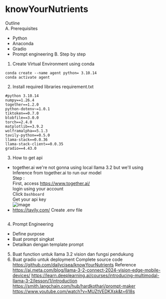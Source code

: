 # knowYourNutrients
Outline <br/>
A. Prerequisites
-	Python
-	Anaconda
-	Gradio
-	Prompt engineering
B. Step by step
1.	Create Virtual Environment using conda
```
conda create --name agent python= 3.10.14
conda activate agent
```
2.	Install required libraries
requirement.txt
```
#python 3.10.14
numpy==1.26.4
together==1.2.0
python-dotenv~=1.0.1
tiktoken==0.7.0
blobfile==3.0.0
torch==2.4.0
matplotlib==3.9.2
wolframalpha==5.1.3
tavily-python==0.5.0
llama-stack==0.0.36
llama-stack-client==0.0.35
gradio==4.43.0
```

3.	How to get api
- together.ai
we're not gonna using local llama 3.2 but we'll using Inference from together.ai to run our model <br/>
Step : <br/>
First, access https://www.together.ai/ <br/>
login using your account<br/>
Click `Dashboard`<br/>
Get your api key<br/>
![image](https://github.com/user-attachments/assets/301e0b11-4bd4-4031-9f29-51923b1931ba)
-	https://tavily.com/
Create .env file
```
```
4.	Prompt Engineering
-	Define purpose
-	Buat prompt singkat
-	Detailkan dengan template prompt
5.	Buat function untuk llama 3.2 vision dan fungsi pendukung
6.	Buat gradio untuk deployment
Complete source code 
https://github.com/dailycisea/knowYourNutrients
Reference
https://ai.meta.com/blog/llama-3-2-connect-2024-vision-edge-mobile-devices/
https://learn.deeplearning.ai/courses/introducing-multimodal-llama-3-2/lesson/1/introduction
https://smith.langchain.com/hub/hardkothari/prompt-maker
https://www.youtube.com/watch?v=MUZtVEDKXsk&t=618s


